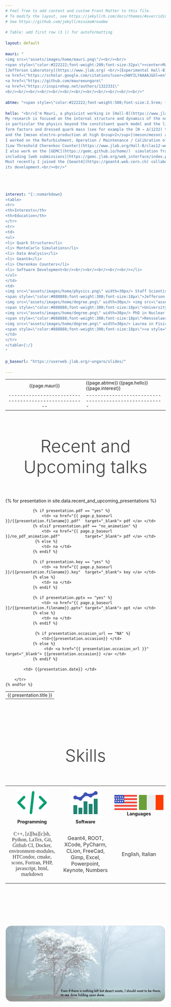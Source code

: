 ```yaml
---
# Feel free to add content and custom Front Matter to this file.
# To modify the layout, see https://jekyllrb.com/docs/themes/#overriding-theme-defaults
# See https://github.com/jekyll/minima#readme

# Table: add first row (3 |) for autoformatting

layout: default

mauri: "
<img src=\"assets/images/home/mauri.png\"/><br/><br/>
<span style=\"color:#222222;font-weight:200;font-size:32px\"><center>Maurizio Ungaro</center></span><span style=\"color:#888888;font-weight:200;font-size:26px\">Staff Scientist</span><br/>
[Jefferson Laboratory](https://www.jlab.org) <br/>[Experimental Hall-B](https://www.jlab.org/physics/hall-b)<br/><br/>
<a href=\"https://scholar.google.com/citations?user=zkWYILYAAAAJ&hl=en\" target=_blank><img class=\"zoomIcon\" src=\"assets/images/home/gscholar.png\"/> </a> &nbsp;
<a href=\"https://github.com/maureeungaro\"                              target=_blank><img class=\"zoomIcon\" src=\"assets/images/home/github.png\"/>   </a> &nbsp;
<a href=\"https://inspirehep.net/authors/1322331\"                       target=_blank><img class=\"zoomIcon\" src=\"assets/images/home/inspire.png\"/>  </a>
<br/><br/><br/><br/><br/><br/><br/><br/><br/><br/><br/><br/>"

abtme: "<span style=\"color:#222222;font-weight:500;font-size:2.5rem; font-family: Montserrat,sans-serif; \">About Me</span> <br/>"

hello: "<br/>I'm Mauri, a physicist working in [Hall-B](https://www.jlab.org/physics/hall-b) at [Jefferson Lab](https://www.jlab.org).<br/><br/>
My research is focused on the internal structure and dynamics of the nucleon, <br/>
in particular the physics beyond the constituent quark model and the link between <br/>
form factors and dressed quark mass (see for example the [N → Δ(1232) transition](meson/pi0_delta/pi0_delta)<br/>
and the [meson electro-production at high Q<sup>2</sup>](meson/meson) analyses). <br/><br/>
I worked on the Refurbishment, Operation / Maintenance / Calibration of the<br/> 
[Low Threshold Cherenkov Counter](https://www.jlab.org/Hall-B/clas12-web/specs/ltcc.pdf) detector in Hall-B. <br/><br/>
I also work on the [GEMC](https://gemc.github.io/home/)  simulation framework and the [CLAS12 Geant4 simulations](https://github.com/gemc/clas12Tags), <br/> 
including [web submissions](https://gemc.jlab.org/web_interface/index.php) to the [Open Science Grid (OSG)](https://gracc.opensciencegrid.org/d/000000033/osg-project-accounting?orgId=1).<br/><br/>
Most recently I joined the [Geant4](https://geant4.web.cern.ch) collaboration with the purpose of supporting <br/>
its development.<br/><br/>"




interest: "{::nomarkdown}
<table>
<tr>
<th>Interests</th>   
<th>Education</th>
</tr>
<tr>
<td>
<ul>
<li> Quark Structure</li>
<li> MonteCarlo Simulations</li>
<li> Data Analysis</li>
<li> Geant4</li>
<li> Cherenkov Counters</li>
<li> Software Development<br/><br/><br/><br/><br/><br/></li>
</ul>
</td>
<td>
<img src=\"assets/images/home/physics.png\" width=30px/> Staff Scientist<br/>
<span style=\"color:#888888;font-weight:300;font-size:18px\">Jefferson Laboratory, VA, USA, 2011-present</span><br/><br/>
<img src=\"assets/images/home/degree.png\" width=30px/> <img src=\"assets/images/home/physics.png\" width=30px/> Post-Doc and Research Associate<br/>
<span style=\"color:#888888;font-weight:300;font-size:18px\">University of Connecticut, USA, 2004-2011</span><br/><br/>
<img src=\"assets/images/home/degree.png\" width=30px/> PhD in Nuclear Physics     <br/>
<span style=\"color:#888888;font-weight:300;font-size:18px\">Rensselaer Polytechnic Institute, Troy, NY, USA, 2003</span><br/><br/>
<img src=\"assets/images/home/degree.png\" width=30px/> Laurea in Fisica <br/>
<span style=\"color:#888888;font-weight:300;font-size:18px\"><a style=\"color:#88bb88;\" href=\"https://www.difi.unige.it/it\">Università degli studi di Genova</a>, Italy, 1999</span><br/>
</td>
</tr>
</table>{:/}
"

p_baseurl: "https://userweb.jlab.org/~ungaro/slides/"

---
```


|                                                      |                                                       |
|:----------------------------------------------------:|-------------------------------------------------------|
|                    {{page.mauri}}                    | {{page.abtme}} {{page.hello}}     {{page.interest}}   |
| ---------------------------------------------------- | ----------------------------------------------------- |

<div class="colored_band">

<br/><br/><br/>

<p style="text-align:center">
<span style="color:#444;font-weight:300;font-size:54px">Recent and Upcoming talks</span>
</p>
<br/><br/><br/>
<table class="alternate">
	{% for presentation in site.data.recent_and_upcoming_presentations %}
		<tr>
            <td> {{ presentation.title }} </td>

                {% if presentation.pdf == "yes" %}
                    <td> <a href="{{ page.p_baseurl }}/{{presentation.filename}}.pdf"  target="_blank"> pdf </a> </td>
                {% elsif presentation.pdf == "no_animation" %}
                    <td> <a href="{{ page.p_baseurl }}/no_pdf_animation.pdf"           target="_blank"> pdf </a> </td>
                 {% else %}
                    <td> na </td>
                {% endif %}

                {% if presentation.key == "yes" %}
                    <td> <a href="{{ page.p_baseurl }}/{{presentation.filename}}.key"  target="_blank"> key </a> </td>
                {% else %}
                    <td> na </td>
                {% endif %}

                {% if presentation.pptx == "yes" %}
                    <td> <a href="{{ page.p_baseurl }}/{{presentation.filename}}.pptx" target="_blank"> ppt </a> </td>
                {% else %}
                    <td> na </td>
                {% endif %}

                 {% if presentation.occasion_url == "NA" %}
                    <td>{{presentation.occasion}} </td>
                {% else %}
                     <td> <a href="{{ presentation.occasion_url }}"  target="_blank"> {{presentation.occasion}} </a> </td>
                {% endif %}

            <td> {{presentation.date}} </td>

        </tr>
	{% endfor %}

</table>
<br/><br/><br/>

</div>


<br/><br/><br/>

<p style="text-align:center">
<span style="color:#444;font-weight:300;font-size:54px;">Skills</span>
</p>    
<br/><br/>


<table style="text-align:center;">
<tr>
<th style="width: 30%"><img src="assets/images/home/code.png">      <br/>Programming</th>
<th style="width: 30%"><img src="assets/images/home/software.png">  <br/>Software</th>
<th style="width: 30%"><img src="assets/images/home/languages.png"> <br/>Languages</th>
</tr>
<tr>
<td>
<p style="color:#333;font-weight:400;font-size:16px; font-family: Monaco">C++, [z][ba][c]sh, Python, LaTex, Git, Github CI, Docker, environment-modules, HTCondor, cmake, scons, Fortran, PHP, javascript, html, markdown</p>
</td>
<td>
<p style="color:#333;font-weight:400;font-size:16px"> Geant4, ROOT, XCode, PyCharm, CLion, FreeCad, Gimp, Excel, Powerpoint, Keynote, Numbers  </p>
</td>
<td>
<p style="color:#333;font-weight:400;font-size:16px">English, Italian</p>
</td>

</tr>
</table>

<br/><br/>

<div class="colored_band">

<br/><br/><br/>

<img src="assets/images/home/quote1.png"/> 


<br/><br/><br/>
</div>


[mauri]: assets/images/home/mauri.png
[gscholar]: assets/images/home/google-scholar.png
[github]: assets/images/home/github.png
[inspire]: assets/images/home/inspire.png
[degree]: assets/images/home/degree.png
[code]: assets/images/home/code.png
[software]: assets/images/home/software.png
[languages]: assets/images/home/languages.png
[quote1]: assets/images/home/quote1.png
